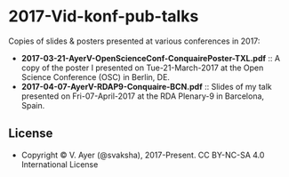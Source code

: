 # 2017-Vid-konf-pub-talks

Copies of slides & posters presented at various conferences in 2017:

* __2017-03-21-AyerV-OpenScienceConf-ConquairePoster-TXL.pdf__ :: A copy of the poster I presented on Tue-21-March-2017 at the Open Science Conference (OSC) in Berlin, DE.
* __2017-04-07-AyerV-RDAP9-Conquaire-BCN.pdf__ :: Slides of my talk presented on Fri-07-April-2017 at the RDA Plenary-9 in Barcelona, Spain.

## License
* Copyright © V. Ayer (@svaksha), 2017-Present. CC BY-NC-SA 4.0 International License

